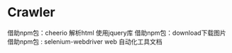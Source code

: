 # Crawler
借助npm包：cheerio 解析html 使用jquery库 借助npm包：download下载图片 借助npm包 : selenium-webdriver web 自动化工具文档
